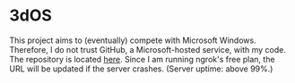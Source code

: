 # 3dOS
This project aims to (eventually) compete with Microsoft Windows. Therefore, I do not trust GitHub, a Microsoft-hosted service, with my code. The repository is located [here](https://7fad-2601-647-5580-7a50-6fa7-d0be-c676-cc32.ngrok.io/HackerDaGreat57/3dOS). Since I am running ngrok's free plan, the URL will be updated if the server crashes. (Server uptime: above 99%.)